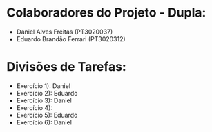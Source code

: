 # Colaboradores do Projeto - Dupla:

- Daniel Alves Freitas (PT3020037)
- Eduardo Brandão Ferrari (PT3020312)

# Divisões de Tarefas:

- Exercício 1): Daniel
- Exercício 2): Eduardo
- Exercício 3): Daniel
- Exercício 4): 
- Exercício 5): Eduardo
- Exercício 6): Daniel
